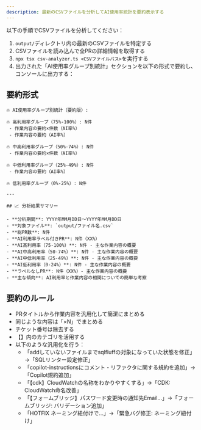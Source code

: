 ```yaml
---
description: 最新のCSVファイルを分析してAI使用率統計を要約表示する
---
```


以下の手順でCSVファイルを分析してください：

1. `output/`ディレクトリ内の最新のCSVファイルを特定する
2. CSVファイルを読み込んで全PRの詳細情報を取得する
3. `npx tsx csv-analyzer.ts <CSVファイルパス>`を実行する
4. 出力された「AI使用率グループ別統計」セクションを以下の形式で要約し、コンソールに出力する：

## 要約形式

```
🔥 AI使用率グループ別統計（要約版）:

🔥 高利用率グループ（75%-100%）: N件
 - 作業内容の要約×件数（AI率%）
 - 作業内容の要約（AI率%）

🔥 中高利用率グループ（50%-74%）: N件
 - 作業内容の要約×件数（AI率%）

🔥 中低利用率グループ（25%-49%）: N件
 - 作業内容の要約（AI率%）

🔥 低利用率グループ（0%-25%）: N件

---

## 📈 分析結果サマリー

- **分析期間**: YYYY年MM月DD日〜YYYY年MM月DD日
- **対象ファイル**: `output/ファイル名.csv`
- **総PR数**: N件
- **AI利用率ラベル付きPR**: N件（XX%）
- **AI高利用率（75-100%）**: N件 - 主な作業内容の概要
- **AI中高利用率（50-74%）**: N件 - 主な作業内容の概要
- **AI中低利用率（25-49%）**: N件 - 主な作業内容の概要
- **AI低利用率（0-24%）**: N件 - 主な作業内容の概要
- **ラベルなしPR**: N件（XX%）- 主な作業内容の概要
- **主な傾向**: AI利用率と作業内容の相関についての簡単な考察
```

## 要約のルール

- PRタイトルから作業内容を汎用化して簡潔にまとめる
- 同じような内容は「×N」でまとめる
- チケット番号は除去する
- 【】内のカテゴリを活用する
- 以下のような汎用化を行う：
  - 「addしていないファイルまでsqlfluffの対象になっていた状態を修正」→「SQLリンター設定修正」
  - 「copilot-instructionsにコメント・リファクタに関する規約を追加」→「Copilot規約追加」
  - 「【cdk】CloudWatchの名称をわかりやすくする」→「CDK: CloudWatch命名改善」
  - 「【フォームブリッジ】パスワード変更時の通知先Email...」→「フォームブリッジ: バリデーション追加」
  - 「HOTFIX ネーミング紐付けで...」→「緊急バグ修正: ネーミング紐付け」
